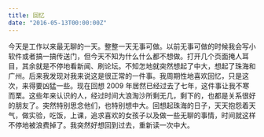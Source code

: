 ```yaml
---
title: 回忆
date: "2016-05-13T00:00:00Z"
---
```


今天是工作以来最无聊的一天。整整一天无事可做。以前无事可做的时候我会写小软件或者搞一搞传送门，但今天不知为什么什么都不想做。打开几个页面掩人耳目，其余就是不停地看新闻、刷论坛。不知怎地就突然想起了中大，想起了珠海和广州。后来我发现对我来说这是很正常的一件事。我周期性地喜欢回忆，只是这次，来得要凶猛一些。现在回想 2009 年居然已经过去了七年，这件事让我不寒而栗。这些年来认识的人，经过时间大浪淘沙所剩无几，剩下的，也都是关系很好的朋友了。突然特别思念他们，也特别想中大。回想起珠海的日子，天天抱怨着天气，做实验，吃饭，上课，追求喜欢的女孩子以及做一些无聊的事情，时间就这样不停地被浪费掉了。我突然好想回到过去，重新读一次中大。
